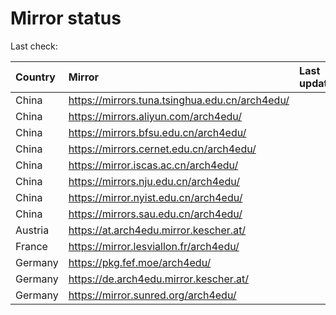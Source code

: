 <script src="./time.js"></script>
# Mirror status
Last check: <script type="text/javascript">localize(1739787894.119809);</script>

|Country|Mirror|Last update|
|:------|:-----|:----------|
|China|https://mirrors.tuna.tsinghua.edu.cn/arch4edu/|<script type="text/javascript">localize(1739774497);</script>|
|China|https://mirrors.aliyun.com/arch4edu/|<script type="text/javascript">localize(1739730973);</script>|
|China|https://mirrors.bfsu.edu.cn/arch4edu/|<script type="text/javascript">localize(1739730973);</script>|
|China|https://mirrors.cernet.edu.cn/arch4edu/|<script type="text/javascript">localize(1739730973);</script>|
|China|https://mirror.iscas.ac.cn/arch4edu/|<script type="text/javascript">localize(1739774497);</script>|
|China|https://mirrors.nju.edu.cn/arch4edu/|<script type="text/javascript">localize(1739688014);</script>|
|China|https://mirror.nyist.edu.cn/arch4edu/|<script type="text/javascript">localize(1739730973);</script>|
|China|https://mirrors.sau.edu.cn/arch4edu/|<script type="text/javascript">localize(1731653531);</script>|
|Austria|https://at.arch4edu.mirror.kescher.at/|<script type="text/javascript">localize(1739730973);</script>|
|France|https://mirror.lesviallon.fr/arch4edu/|<script type="text/javascript">localize(1739774497);</script>|
|Germany|https://pkg.fef.moe/arch4edu/|<script type="text/javascript">localize(1739730973);</script>|
|Germany|https://de.arch4edu.mirror.kescher.at/|<script type="text/javascript">localize(1739730973);</script>|
|Germany|https://mirror.sunred.org/arch4edu/|<script type="text/javascript">localize(1739730973);</script>|

<script src="./tablefilter/tablefilter.js"></script>
<script src="./table.js"></script>